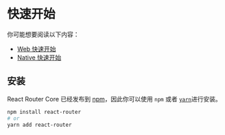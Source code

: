 # 快速开始

你可能想要阅读以下内容：

* [Web 快速开始](../../../react-router-dom/docs/guides/quick-start.md)
* [Native 快速开始](../../../react-router-native/docs/guides/quick-start.md)

## 安装

React Router Core 已经发布到 [npm](https://npm.im/react-router)，因此你可以使用 `npm` 或者 [`yarn`](https://yarnpkg.com)进行安装。

```sh
npm install react-router
# or
yarn add react-router
```

